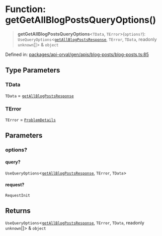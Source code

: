 # Function: getGetAllBlogPostsQueryOptions()

> **getGetAllBlogPostsQueryOptions**\<`TData`, `TError`\>(`options?`): `UseQueryOptions`\<[`getAllBlogPostsResponse`](../type-aliases/getAllBlogPostsResponse.md), `TError`, `TData`, readonly `unknown`[]\> & `object`

Defined in: [packages/api-orval/gen/apis/blog-posts/blog-posts.ts:85](https://github.com/the-inconvenience-store/mono-example/blob/a3e1f4667d455f254c4a536af743fc2dff215781/packages/api-orval/gen/apis/blog-posts/blog-posts.ts#L85)

## Type Parameters

### TData

`TData` = [`getAllBlogPostsResponse`](../type-aliases/getAllBlogPostsResponse.md)

### TError

`TError` = [`ProblemDetails`](../interfaces/ProblemDetails.md)

## Parameters

### options?

#### query?

`UseQueryOptions`\<[`getAllBlogPostsResponse`](../type-aliases/getAllBlogPostsResponse.md), `TError`, `TData`\>

#### request?

`RequestInit`

## Returns

`UseQueryOptions`\<[`getAllBlogPostsResponse`](../type-aliases/getAllBlogPostsResponse.md), `TError`, `TData`, readonly `unknown`[]\> & `object`
